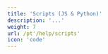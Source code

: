 ```yaml
---
title: 'Scripts (JS & Python)'
description: '...'
weight: 7
url: /pt'/help/scripts'
icon: 'code'
---
```

